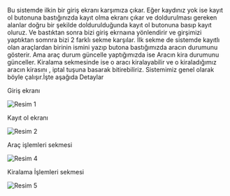 Bu sistemde ilkin bir giriş ekranı karşımıza çıkar. Eğer kaydınız yok ise kayıt ol butonuna bastığınızda kayıt olma ekranı çıkar ve doldurulması gereken alanlar
doğru bir şekilde doldurulduğunda kayıt ol butonuna basıp kayıt oluruz. Ve bastıktan sonra bizi giriş ekrnaına yönlendirir ve girşimizi yaptıktan somnra bizi 2 farklı sekme karşılar.
İlk sekme de sistemde kayıtlı olan araçlardan birinin ismini yazıp butona bastığımızda aracın durumunu gösterir. Ama araç durum güncelle yaptığımızda ise Aracın kira durumunu günceller. Kiralama 
sekmesinde ise  o aracı kiralayabilir ve o  kiraladığımız aracın kirasını , iptal tuşuna basarak bitirebiliriz. Sistemimiz genel olarak  böyle çalışır.İşte aşağıda Detaylar

Giriş ekranı

![Resim 1](https://github.com/alican133/Arac-Kiralama-Sistemi/assets/169036709/1a1cbed2-2919-43ec-8b48-b66cc7648cc5)


Kayıt ol ekranı


![Resim 2](https://github.com/alican133/Arac-Kiralama-Sistemi/assets/169036709/b7f21a9c-7d35-4887-93db-31bed112f921)


Araç işlemleri sekmesi


![Resim 4](https://github.com/alican133/Arac-Kiralama-Sistemi/assets/169036709/005a528a-d360-4f33-b734-8dc9ba2c4a87)


Kiralama İşlemleri sekmesi


![Resim 5](https://github.com/alican133/Arac-Kiralama-Sistemi/assets/169036709/75e8e131-c1c2-4d19-b218-7fed9cfc6913)





